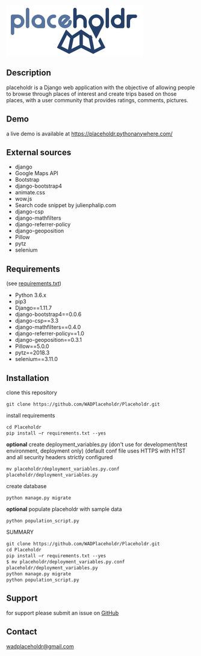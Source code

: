 ![alt text](https://raw.githubusercontent.com/WADPlaceholdr/Placeholdr/master/static/images/logonobg.png)


## Description
placeholdr is a Django web application with the objective of allowing people to browse through places of interest and create trips based on those places, with a user community that provides ratings, comments, pictures.

## Demo
a live demo is available at https://placeholdr.pythonanywhere.com/

## External sources
* django
* Google Maps API
* Bootstrap
* django-bootstrap4
* animate.css
* wow.js
* Search code snippet by julienphalip.com
* django-csp
* django-mathfilters
* django-referrer-policy
* django-geoposition
* Pillow
* pytz
* selenium

## Requirements
(see [requirements.txt](https://github.com/WADPlaceholdr/Placeholdr/blob/master/requirements.txt))
* Python 3.6.x
* pip3
* Django==1.11.7
* django-bootstrap4==0.0.6
* django-csp==3.3
* django-mathfilters==0.4.0
* django-referrer-policy==1.0
* django-geoposition==0.3.1
* Pillow==5.0.0
* pytz==2018.3
* selenium==3.11.0

## Installation
clone this repository
```
git clone https://github.com/WADPlaceholdr/Placeholdr.git
```

install requirements
```
cd Placeholdr
pip install –r requirements.txt --yes
```

**optional** create deployment_variables.py
(don't use for development/test environment, deployment only)
(default conf file uses HTTPS with HTST and all security headers strictly configured
```
mv placeholdr/deployment_variables.py.conf placeholdr/deployment_variables.py
```


create database
```
python manage.py migrate
```

**optional** populate placeholdr with sample data
```
python population_script.py
```

SUMMARY

```
git clone https://github.com/WADPlaceholdr/Placeholdr.git
cd Placeholdr
pip install –r requirements.txt --yes
$ mv placeholdr/deployment_variables.py.conf placeholdr/deployment_variables.py
python manage.py migrate
python population_script.py
```


## Support
for support please submit an issue on [GitHub](https://github.com/WADPlaceholdr/Placeholdr/issues)

## Contact
wadplaceholdr@gmail.com
